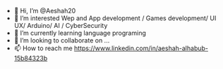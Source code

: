 - 👋 Hi, I’m @Aeshah20
- 👀 I’m interested Wep and App development / Games development/ UI UX/ Arduino/ AI / CyberSecurity 
- 🌱 I’m currently learning language programing
- 💞️ I’m looking to collaborate on ...
- 📫 How to reach me https://www.linkedin.com/in/aeshah-alhabub-15b84323b

<!---
Aeshah20/Aeshah20 is a ✨ special ✨ repository because its `README.md` (this file) appears on your GitHub profile.
You can click the Preview link to take a look at your changes.
--->
